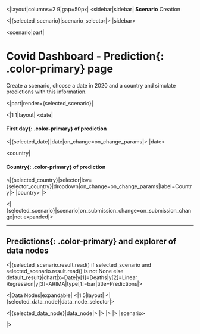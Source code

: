   
  
<|layout|columns=2 9|gap=50px|
<sidebar|sidebar|
**Scenario** Creation

<|{selected_scenario}|scenario_selector|>
|sidebar>

<scenario|part|

# Covid Dashboard - **Prediction**{: .color-primary} page

Create a scenario, choose a date in 2020 and a country and simulate predictions with this information.

<|part|render={selected_scenario}|

<|1 1|layout|
<date|
#### First **day**{: .color-primary} of prediction

<|{selected_date}|date|on_change=on_change_params|>
|date>

<country|
#### **Country**{: .color-primary} of prediction

<|{selected_country}|selector|lov={selector_country}|dropdown|on_change=on_change_params|label=Country|>
|country>
|>

<|{selected_scenario}|scenario|on_submission_change=on_submission_change|not expanded|>

---------------------------------------

## **Predictions**{: .color-primary} and explorer of data nodes

<|{selected_scenario.result.read() if selected_scenario and selected_scenario.result.read() is not None else default_result}|chart|x=Date|y[1]=Deaths|y[2]=Linear Regression|y[3]=ARIMA|type[1]=bar|title=Predictions|>


<|Data Nodes|expandable|
<|1 5|layout|
<|{selected_data_node}|data_node_selector|> 

<|{selected_data_node}|data_node|>
|>
|>
|>
|scenario>

|>
